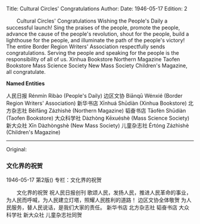 Title: Cultural Circles' Congratulations
Author: 
Date: 1946-05-17
Edition: 2

　　Cultural Circles' Congratulations
    Wishing the People's Daily a successful launch!
    Sing the praises of the people, promote the people, advance the cause of the people's revolution, shout for the people, build a lighthouse for the people, and illuminate the path of the people's victory!
                                              The entire Border Region Writers' Association respectfully sends congratulations.
    Serving the people and speaking for the people is the responsibility of all of us.
    Xinhua Bookstore  Northern Magazine  Taofen Bookstore  Mass Science Society  New Mass Society  Children's Magazine, all congratulate.

**Named Entities**

人民日报    Rénmín Rìbào (People's Daily)
边区文协    Biānqū Wénxié (Border Region Writers' Association)
新华书店    Xīnhuá Shūdiàn (Xinhua Bookstore)
北方杂志社    Běifāng Zázhìshè (Northern Magazine)
韬奋书店    Tāofèn Shūdiàn (Taofen Bookstore)
大众科学社    Dàzhòng Kēxuéshè (Mass Science Society)
新大众社    Xīn Dàzhòngshè (New Mass Society)
儿童杂志社    Értóng Zázhìshè (Children's Magazine)



<hr /> 

Original: 


### 文化界的祝贺

1946-05-17
第2版()
专栏：文化界的祝贺

　　文化界的祝贺
    祝人民日报创刊
    歌颂人民，发扬人民，推进人民革命的事业，为人民而呼喊，为人民建立灯塔，照耀人民胜利的道路！
                                              边区文协全体敬贺
    为人民服务，替人民说话，是我们大家的责任。
    新华书店  北方杂志社  韬奋书店  大众科学社  新大众社  儿童杂志社同贺
